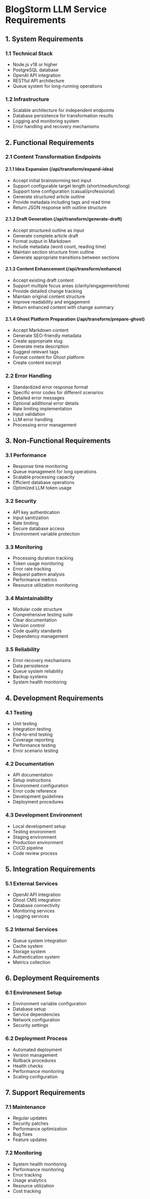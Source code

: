 # BlogStorm LLM Service Requirements

## 1. System Requirements

### 1.1 Technical Stack

- Node.js v18 or higher
- PostgreSQL database
- OpenAI API integration
- RESTful API architecture
- Queue system for long-running operations

### 1.2 Infrastructure

- Scalable architecture for independent endpoints
- Database persistence for transformation results
- Logging and monitoring system
- Error handling and recovery mechanisms

## 2. Functional Requirements

### 2.1 Content Transformation Endpoints

#### 2.1.1 Idea Expansion (/api/transform/expand-idea)

- Accept initial brainstorming text input
- Support configurable target length (short/medium/long)
- Support tone configuration (casual/professional)
- Generate structured article outline
- Provide metadata including tags and read time
- Return JSON response with outline structure

#### 2.1.2 Draft Generation (/api/transform/generate-draft)

- Accept structured outline as input
- Generate complete article draft
- Format output in Markdown
- Include metadata (word count, reading time)
- Maintain section structure from outline
- Generate appropriate transitions between sections

#### 2.1.3 Content Enhancement (/api/transform/enhance)

- Accept existing draft content
- Support multiple focus areas (clarity/engagement/tone)
- Provide detailed change tracking
- Maintain original content structure
- Improve readability and engagement
- Return enhanced content with change summary

#### 2.1.4 Ghost Platform Preparation (/api/transform/prepare-ghost)

- Accept Markdown content
- Generate SEO-friendly metadata
- Create appropriate slug
- Generate meta description
- Suggest relevant tags
- Format content for Ghost platform
- Create content excerpt

### 2.2 Error Handling

- Standardized error response format
- Specific error codes for different scenarios
- Detailed error messages
- Optional additional error details
- Rate limiting implementation
- Input validation
- LLM error handling
- Processing error management

## 3. Non-Functional Requirements

### 3.1 Performance

- Response time monitoring
- Queue management for long operations
- Scalable processing capacity
- Efficient database operations
- Optimized LLM token usage

### 3.2 Security

- API key authentication
- Input sanitization
- Rate limiting
- Secure database access
- Environment variable protection

### 3.3 Monitoring

- Processing duration tracking
- Token usage monitoring
- Error rate tracking
- Request pattern analysis
- Performance metrics
- Resource utilization monitoring

### 3.4 Maintainability

- Modular code structure
- Comprehensive testing suite
- Clear documentation
- Version control
- Code quality standards
- Dependency management

### 3.5 Reliability

- Error recovery mechanisms
- Data persistence
- Queue system reliability
- Backup systems
- System health monitoring

## 4. Development Requirements

### 4.1 Testing

- Unit testing
- Integration testing
- End-to-end testing
- Coverage reporting
- Performance testing
- Error scenario testing

### 4.2 Documentation

- API documentation
- Setup instructions
- Environment configuration
- Error code reference
- Development guidelines
- Deployment procedures

### 4.3 Development Environment

- Local development setup
- Testing environment
- Staging environment
- Production environment
- CI/CD pipeline
- Code review process

## 5. Integration Requirements

### 5.1 External Services

- OpenAI API integration
- Ghost CMS integration
- Database connectivity
- Monitoring services
- Logging services

### 5.2 Internal Services

- Queue system integration
- Cache system
- Storage system
- Authentication system
- Metrics collection

## 6. Deployment Requirements

### 6.1 Environment Setup

- Environment variable configuration
- Database setup
- Service dependencies
- Network configuration
- Security settings

### 6.2 Deployment Process

- Automated deployment
- Version management
- Rollback procedures
- Health checks
- Performance monitoring
- Scaling configuration

## 7. Support Requirements

### 7.1 Maintenance

- Regular updates
- Security patches
- Performance optimization
- Bug fixes
- Feature updates

### 7.2 Monitoring

- System health monitoring
- Performance monitoring
- Error tracking
- Usage analytics
- Resource utilization
- Cost tracking
